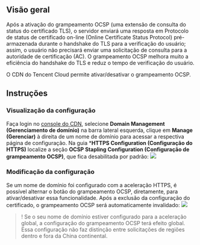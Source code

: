 
## Visão geral
Após a ativação do grampeamento OCSP (uma extensão de consulta do status do certificado TLS), o servidor enviará uma resposta em Protocolo de status de certificado on-line (Online Certificate Status Protocol) pré-armazenada durante o handshake do TLS para a verificação do usuário; assim, o usuário não precisará enviar uma solicitação de consulta para a autoridade de certificação (AC). O grampeamento OCSP melhora muito a eficiência do handshake do TLS e reduz o tempo de verificação do usuário.

O CDN do Tencent Cloud permite ativar/desativar o grampeamento OCSP.


## Instruções
### Visualização da configuração
Faça login no [console do CDN](https://console.cloud.tencent.com/cdn), selecione **Domain Management (Gerenciamento de domínio)** na barra lateral esquerda, clique em **Manage (Gerenciar)** à direita de um nome de domínio para acessar a respectiva página de configuração. Na guia ***HTTPS Configuration (Configuração do HTTPS)** localize a seção **OCSP Stapling Configuration (Configuração de grampeamento OCSP)**, que fica desabilitada por padrão:
![](https://main.qcloudimg.com/raw/a0f84d254848ea7c28a0642b3ab1866a.png)

### Modificação da configuração
Se um nome de domínio foi configurado com a aceleração HTTPS, é possível alternar o botão do grampeamento OCSP, diretamente, para ativar/desativar essa funcionalidade. Após a exclusão da configuração do certificado, o grampeamento OCSP será automaticamente invalidado:
![](https://main.qcloudimg.com/raw/af090e9a10a99f552c2a57378d0b46ff.png)

> ! Se o seu nome de domínio estiver configurado para a aceleração global, a configuração do grampeamento OCSP terá efeito global. Essa configuração não faz distinção entre solicitações de regiões dentro e fora da China continental.

